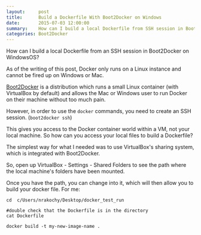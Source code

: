 ```yaml
---
layout:     post
title:      Build a Dockerfile With Boot2Docker on Windows 
date:       2015-07-03 12:00:00
summary:    How can I build a local Dockerfile from SSH session in Boot2Docker? 
categories: Boot2Docker 
---
```


How can I build a local Dockerfile from an SSH session in Boot2Docker on WindowsOS?

As of the writing of this post, Docker only runs on a Linux instance and cannot be fired up on Windows or Mac. 

[Boot2Docker](https://github.com/boot2docker/boot2docker) is a distribution which runs a small Linux container (with VirtualBox by default) and allows the Mac or Windows user to run Docker on their machine without too much pain.

However, in order to use the `docker` commands, you need to create an SSH session. (`boot2docker ssh`)

This gives you access to the Docker container world within a VM, not your local machine. So how can you access your local files to build a Dockerfile? 

The simplest way for what I needed was to use VirtualBox's sharing system, which is integrated with Boot2Docker.

So, open up VirtualBox - Settings - Shared Folders to see the path where the local machine's folders have been mounted.

Once you have the path, you can change into it, which will then allow you to build your docker file. For me: 

    cd  c/Users/nrakochy/Desktop/docker_test_run

    #double check that the Dockerfile is in the directory
    cat Dockerfile
    
    docker build -t my-new-image-name .


